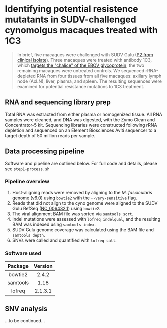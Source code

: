 # Identifying potential resistence mutatants in SUDV-challenged cynomolgus macaques treated with 1C3

> In brief, five macaques were challenged with SUDV Gulu ([P2 from clinical isolate](https://doi.org/10.1172/jci.insight.159090)). Three macaques were treated with antibody 1C3, which [targets the "chalice" of the EBOV glycoprotein](https://doi.org/10.1016/j.cell.2022.02.023); the two remaining macaques were untreated controls. We sequenced rRNA-depleted RNA from four tissues from all five macaques: axillary lymph node (AxLN), liver, plasma, and spleen. The resulting sequences were examined for potential resistance mutations to 1C3 treatment.

## RNA and sequencing library prep

Total RNA was extracted from either plasma or homogenized tissue. All RNA samples were cleaned, and DNA was digested, with the Zymo Clean and Concentrator-5 kit. Sequencing libraries were constructed following rRNA depletion and sequenced on an Element Biosciences Aviti sequencer to a target depth of 50 million reads per sample.

## Data processing pipeline

Software and pipeline are outlined below. For full code and details, please see `step1-process.sh`

### Pipeline overview

1. Host-aligning reads were removed by aligning to the *M. fascicularis* genome ([v6.0](https://useast.ensembl.org/Macaca_fascicularis/Info/Index)) using `bowtie2` with the `--very-sensitive` flag. 
2. Reads that did not align to the cyno genome were aligned to the SUDV Gulu RefSeq ([NC_006432.1](https://www.ncbi.nlm.nih.gov/nuccore/NC_006432.1)) using `bowtie2`.
3. The viral alignment BAM file was sorted via `samtools sort`.
4. Indel mutations were assessed with `lofreq indelqual`, and the resulting BAM was indexed using `samtools index`.
5. SUDV Gulu genome coverage was calculated using the BAM file and `samtools depth`.
6. SNVs were called and quantified with `lofreq call`.

### Software used

| Package    | Version |
| :--------: | :-----: |
| bowtie2    | 2.4.2   |
| samtools   | 1.18    |
| lofreq     | 2.1.3.1 |

## SNV analysis

...to be continued...

